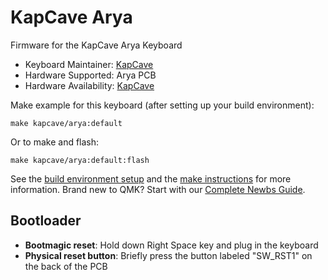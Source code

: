 # KapCave Arya

Firmware for the KapCave Arya Keyboard

* Keyboard Maintainer: [KapCave](https://github.com/nachie)
* Hardware Supported: Arya PCB
* Hardware Availability: [KapCave](https://kapcave.com/products/arya-pcb)

Make example for this keyboard (after setting up your build environment):

    make kapcave/arya:default

Or to make and flash:

    make kapcave/arya:default:flash


See the [build environment setup](https://docs.qmk.fm/#/getting_started_build_tools) and the [make instructions](https://docs.qmk.fm/#/getting_started_make_guide) for more information. Brand new to QMK? Start with our [Complete Newbs Guide](https://docs.qmk.fm/#/newbs).

## Bootloader

* **Bootmagic reset**: Hold down Right Space key and plug in the keyboard
* **Physical reset button**: Briefly press the button labeled "SW_RST1" on the back of the PCB

